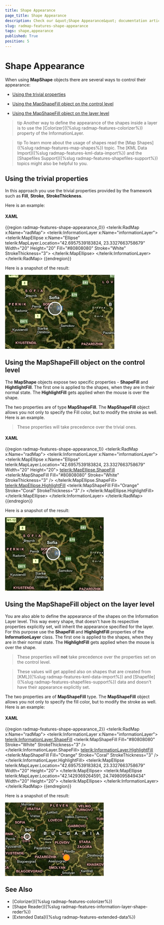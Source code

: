 ```yaml
---
title: Shape Appearance
page_title: Shape Appearance
description: Check our &quot;Shape Appearance&quot; documentation article for the RadMap {{ site.framework_name }} control.
slug: radmap-features-shape-appearance
tags: shape,appearance
published: True
position: 5
---
```


# Shape Appearance

When using __MapShape__ objects there are several ways to control their appearance:

* [Using the trivial properties](#using-the-trivial-properties)

* [Using the MapShapeFill object on the control level](#using-the-mapshapefill-object-on-the-control-level)

* [Using the MapShapeFill object on the layer level](#using-the-mapshapefill-object-on-the-layer-level)

>tip Another way to define the appearance of the shapes inside a layer is to use the [Colorizer]({%slug radmap-features-colorizer%}) property of the InformationLayer.

>tip To learn more about the usage of shapes read the [Map Shapes]({%slug radmap-features-map-shapes%}) topic. The [KML Data Import]({%slug radmap-features-kml-data-import%}) and the [Shapefiles Support]({%slug radmap-features-shapefiles-support%}) topics might also be helpful to you.

## Using the trivial properties

In this approach you use the trivial properties provided by the framework such as __Fill__, __Stroke__, __StrokeThickness__.        

Here is an example:       

#### __XAML__
{{region radmap-features-shape-appearance_0}}
	<telerik:RadMap x:Name="radMap">
	    <telerik:InformationLayer x:Name="informationLayer">
	        <telerik:MapEllipse x:Name="Ellipse"
	                            telerik:MapLayer.Location="42.6957539183824, 23.3327663758679"
	                            Width="20"
	                            Height="20"
	                            Fill="#80808080"
	                            Stroke="White"
	                            StrokeThickness="3">
	        </telerik:MapEllipse>
	    </telerik:InformationLayer>
	</telerik:RadMap>
{{endregion}}

Here is a snapshot of the result:

![{{ site.framework_name }} RadMap InformationLayer Ellipse Customization](images/RadMap_Features_ShapeAppearance_01.png)

## Using the MapShapeFill object on the control level

The __MapShape__ objects expose two specific properties - __ShapeFill__ and __HightlightFill__. The first one is applied to the shapes, when they are in their normal state. The __HighlightFill__ gets applied when the mouse is over the shape.

The two properties are of  type __MapShapeFill__. The __MapShapeFill__ object allows you not only to specify the Fill color, but to modify the stroke as well. Here is an example.

>These properties will take precedence over the trivial ones.

#### __XAML__
{{region radmap-features-shape-appearance_1}}
	<telerik:RadMap x:Name="radMap">
	    <telerik:InformationLayer x:Name="informationLayer">
	        <telerik:MapEllipse x:Name="Ellipse"
	                            telerik:MapLayer.Location="42.6957539183824, 23.3327663758679"
	                            Width="20"
	                            Height="20">
	            <telerik:MapEllipse.ShapeFill>
	                <telerik:MapShapeFill Fill="#80808080"
	                                        Stroke="White"
	                                        StrokeThickness="3" />
	            </telerik:MapEllipse.ShapeFill>
	            <telerik:MapEllipse.HighlightFill>
	                <telerik:MapShapeFill Fill="Orange"
	                                        Stroke="Coral"
	                                        StrokeThickness="3" />
	            </telerik:MapEllipse.HighlightFill>
	        </telerik:MapEllipse>
	    </telerik:InformationLayer>
	</telerik:RadMap>
{{endregion}}

Here is a snapshot of the result:

![{{ site.framework_name }} RadMap InformationLayer Shape with ShapeFill and HighlightFill](images/RadMap_Features_ShapeAppearance_02.png)

## Using the MapShapeFill object on the layer level

You are also able to define the appearance of the shapes on the Information Layer level. This way every shape, that doesn't have its respective properties explicitly set, will inherit the appearance specified for the layer. For this purpose use the __ShapeFill__ and __HighlightFill__ properties of the __InformationLayer__ class. The first one is applied to the shapes, when they are in their normal state. The __HighlightFill__ gets applied when the mouse is over the shape.

>These properties will __not__ take precedence over the properties set on the control level.

<!-- -->
>These values will get applied also on shapes that are created from [KML]({%slug radmap-features-kml-data-import%}) and [Shapefile]({%slug radmap-features-shapefiles-support%}) data and doesn't have their appearance explicitly set.

The two properties are of __MapShapeFill__ type. The __MapShapeFill__ object allows you not only to specify the fill color, but to modify the stroke as well. Here is an example:

#### __XAML__
{{region radmap-features-shape-appearance_2}}
	<telerik:RadMap x:Name="radMap">
	    <telerik:InformationLayer x:Name="informationLayer">
	        <telerik:InformationLayer.ShapeFill>
	            <telerik:MapShapeFill Fill="#80808080"
	                                    Stroke="White"
	                                    StrokeThickness="3" />
	        </telerik:InformationLayer.ShapeFill>
	        <telerik:InformationLayer.HighlightFill>
	            <telerik:MapShapeFill Fill="Orange"
	                                    Stroke="Coral"
	                                    StrokeThickness="3" />
	        </telerik:InformationLayer.HighlightFill>
	        <telerik:MapEllipse telerik:MapLayer.Location="42.6957539183824, 23.3327663758679"
	                            Width="20"
	                            Height="20">
	        </telerik:MapEllipse>
	        <telerik:MapEllipse telerik:MapLayer.Location="42.1429369264591, 24.7498095849434"
	                            Width="20"
	                            Height="20">
	        </telerik:MapEllipse>
	    </telerik:InformationLayer>
	</telerik:RadMap>
{{endregion}}

Here is a snapshot of the result:

![{{ site.framework_name }} RadMap InformationLayer with ShapeFill and HighlightFill](images/RadMap_Features_ShapeAppearance_03.png)

## See Also
 * [Colorizer]({%slug radmap-features-colorizer%})
 * [Shape Reader]({%slug radmap-features-information-layer-shape-reder%})
 * [Extended Data]({%slug radmap-features-extended-data%})